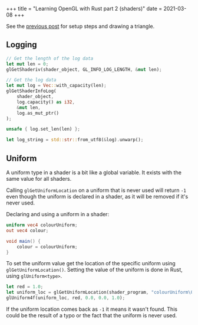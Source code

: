 +++
title = "Learning OpenGL with Rust part 2 (shaders)"
date = 2021-03-08
+++

See the [previous post](@/posts/2021-03-03_rust-opengl-part-1.md) for setup
steps and drawing a triangle.

## Logging

```rust
// Get the length of the log data
let mut len = 0;
glGetShaderiv(shader_object, GL_INFO_LOG_LENGTH, &mut len);

// Get the log data
let mut log = Vec::with_capacity(len);
glGetShaderInfoLog(
    shader_object,
    log.capacity() as i32,
    &mut len,
    log.as_mut_ptr()
);

unsafe { log.set_len(len) };

let log_string = std::str::from_utf8(&log).unwarp();
```

## Uniform

A uniform type in a shader is a bit like a global variable.
It exists with the same value for all shaders.

Calling `glGetUniformLocation` on a uniform that is never used will return `-1`
even though the uniform is declared in a shader, as it will be removed if it's
never used.

Declaring and using a uniform in a shader:

```glsl
uniform vec4 colourUniform;
out vec4 colour;

void main() {
    colour = colourUniform;
}
```

To set the uniform value get the location of the specific uniform using
`glGetUniformLocation()`.
Setting the value of the uniform is done in Rust, using `glUniform<type>`.

```rust
let red = 1.0;
let uniform_loc = glGetUniformLocation(shader_program, "colourUniform\0".as_ptr())
glUniform4f(uniform_loc, red, 0.0, 0.0, 1.0);
```

If the uniform location comes back as `-1` it means it wasn't found.
This could be the result of a typo or the fact that the uniform is never used.
